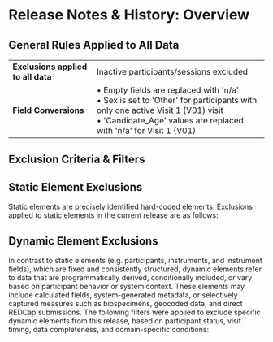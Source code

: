 # Release Notes & History: Overview

## General Rules Applied to All Data

<table class="table-no-vertical-lines" style="width: 100%; border-collapse: collapse; table-layout: fixed;">
<tbody>
<tr>
    <td><strong>Exclusions applied to all data</strong></td>
    <td>Inactive participants/sessions excluded</td>
</tr>
<tr>
  <td><strong>Field Conversions</strong></td>
  <td>• Empty fields are replaced with 'n/a'<br>
      • Sex is set to 'Other' for participants with only one active Visit 1 (V01) visit<br>
      • 'Candidate_Age' values are replaced with 'n/a' for Visit 1 (V01)
  </td>
</tr>
</tbody>
</table>

## Exclusion Criteria & Filters
  
## Static Element Exclusions
Static elements are precisely identified hard-coded elements. Exclusions applied to static elements in the current release are as follows:

## Dynamic Element Exclusions

In contrast to static elements (e.g. participants, instruments, and instrument fields), which are fixed and consistently structured, dynamic elements refer to data that are programmatically derived, conditionally included, or vary based on participant behavior or system context. These elements may include calculated fields, system-generated metadata, or selectively captured measures such as biospecimens, geocoded data, and direct REDCap submissions. The following filters were applied to exclude specific dynamic elements from this release, based on participant status, visit timing, data completeness, and domain-specific conditions:
